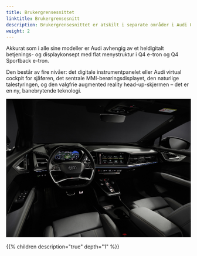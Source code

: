 ```yaml
---
title: Brukergrensesnittet
linktitle: Brukergrensesnitt
description: Brukergrensesnittet er atskilt i separate områder i Audi Q4 e-tron.
weight: 2
---
```


Akkurat som i alle sine modeller er Audi avhengig av et heldigitalt betjenings- og displaykonsept med flat menystruktur i Q4 e-tron og Q4 Sportback e-tron.

Den består av fire nivåer: det digitale instrumentpanelet eller Audi virtual cockpit for sjåføren, det sentrale MMI-berøringsdisplayet, den naturlige talestyringen, og den valgfrie augmented reality head-up-skjermen – det er en ny, banebrytende teknologi.

![UI og operasjoner](uiandoperations.jpg "Audi Q4 brukergrensesnitt og operasjoner")

{{% children description="true" depth="1" %}}
